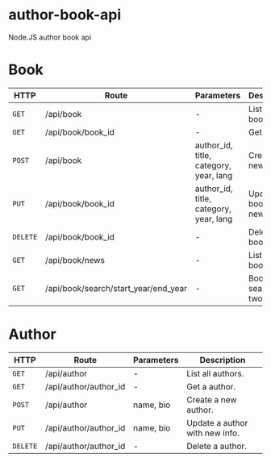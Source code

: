 # author-book-api
Node.JS author book api

# Book

| HTTP | Route | Parameters	 | Description	 |
| --- | --- | --- | --- |
| `GET`    | /api/book         | -                                      | List all books.              |
| `GET`    | /api/book/book_id | -                                      | Get a book.                  |
| `POST`   | /api/book         | author_id, title, category, year, lang | Create a new book.           |
| `PUT`    | /api/book/book_id | author_id, title, category, year, lang | Update a book with new info. |
| `DELETE` | /api/book/book_id | -                                      | Delete a book.               |
| `GET`    | /api/book/news    | -                                      | List new books.              |
| `GET`    | /api/book/search/start_year/end_year | -                   | Books search in two dates.   |


# Author

| HTTP | Route | Parameters	 | Description	 |
| --- | --- | --- | --- |
| `GET`    | /api/author           | -          | List all authors.              |
| `GET`    | /api/author/author_id | -          | Get a author.                  |
| `POST`   | /api/author           | name, bio  | Create a new author.           |
| `PUT`    | /api/author/author_id | name, bio  | Update a author with new info. |
| `DELETE` | /api/author/author_id | -          | Delete a author.               |